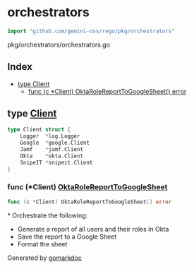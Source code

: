 <!-- Code generated by gomarkdoc. DO NOT EDIT -->

# orchestrators

```go
import "github.com/gemini-oss/rego/pkg/orchestrators"
```

pkg/orchestrators/orchestrators.go

## Index

- [type Client](<#Client>)
  - [func \(c \*Client\) OktaRoleReportToGoogleSheet\(\) error](<#Client.OktaRoleReportToGoogleSheet>)


<a name="Client"></a>
## type [Client](<https://github.com/gemini-oss/rego/blob/main/pkg/orchestrators/orchestrators.go#L22-L28>)



```go
type Client struct {
    Logger  *log.Logger
    Google  *google.Client
    Jamf    *jamf.Client
    Okta    *okta.Client
    SnipeIT *snipeit.Client
}
```

<a name="Client.OktaRoleReportToGoogleSheet"></a>
### func \(\*Client\) [OktaRoleReportToGoogleSheet](<https://github.com/gemini-oss/rego/blob/main/pkg/orchestrators/orchestrators.go#L36>)

```go
func (c *Client) OktaRoleReportToGoogleSheet() error
```

\* Orchestrate the following:

- Generate a report of all users and their roles in Okta
- Save the report to a Google Sheet
- Format the sheet

Generated by [gomarkdoc](<https://github.com/princjef/gomarkdoc>)
